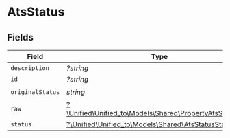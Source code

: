 # AtsStatus


## Fields

| Field                                                                                                  | Type                                                                                                   | Required                                                                                               | Description                                                                                            |
| ------------------------------------------------------------------------------------------------------ | ------------------------------------------------------------------------------------------------------ | ------------------------------------------------------------------------------------------------------ | ------------------------------------------------------------------------------------------------------ |
| `description`                                                                                          | *?string*                                                                                              | :heavy_minus_sign:                                                                                     | N/A                                                                                                    |
| `id`                                                                                                   | *?string*                                                                                              | :heavy_minus_sign:                                                                                     | N/A                                                                                                    |
| `originalStatus`                                                                                       | *string*                                                                                               | :heavy_check_mark:                                                                                     | N/A                                                                                                    |
| `raw`                                                                                                  | [?\Unified\Unified_to\Models\Shared\PropertyAtsStatusRaw](../../Models/Shared/PropertyAtsStatusRaw.md) | :heavy_minus_sign:                                                                                     | N/A                                                                                                    |
| `status`                                                                                               | [?\Unified\Unified_to\Models\Shared\AtsStatusStatus](../../Models/Shared/AtsStatusStatus.md)           | :heavy_minus_sign:                                                                                     | N/A                                                                                                    |